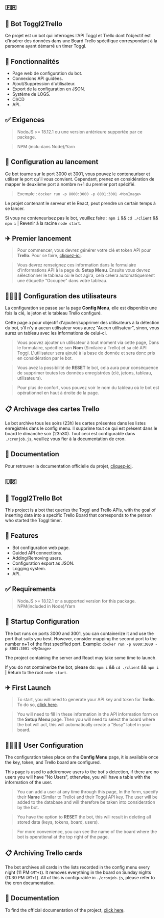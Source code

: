 ## 🇫🇷
## 🤖 Bot Toggl2Trello

  
Ce projet est un bot qui interroges l'API Toggl et Trello dont l'objectif est d'insérer des données dans une Board Trello spécifique correspondant à la personne ayant démarré un timer Toggl.

## 🎯 Fonctionnalités

- Page web de configuration du bot.
- Connexions API guidées.
- Ajout/Suppression d'utilisateur.
- Export de la configuration en JSON.
- Système de LOGS.
- CI/CD
- API.

## ✅ Exigences

> NodeJS >= 18.12.1 ou une version antérieure supportée par ce package.

> NPM (inclu dans Node)/Yarn

## 🧭 Configuration au lancement

Ce bot tourne sur le port 3000 et 3001, vous pouvez le conteneuriser et utiliser le port qu'il vous convient. Cependant, prenez en considération de mapper le deuxième port à nombre n+1 du premier port spécifié.
> Exemple : `docker run -p 8000:3000 -p 8001:3001 <MonImage>`

Le projet contenant le serveur et le React, peut prendre un certain temps à se lancer.

Si vous ne conteneurisez pas le bot, veuillez faire :
`npm i` && `cd ./client` && `npm i`
| Revenir à la racine `node start`.
  

## ✈ Premier lancement

> Pour commencer, vous devrez générer votre clé et token API pour **Trello**. Pour se faire, [cliquez-ici](https://trello.com/app-key).

>Vous devrez renseignez ces information dans le formulaire d'informations API à la page du __Setup Menu__.
Ensuite vous devrez sélectionner le tableau où le bot agira, cela créera automatiquement une étiquette "Occupée" dans votre tableau.  
  

## 👨‍👨‍👧‍👦 Configuration des utilisateurs

La configuration se passe sur la page **Config Menu**, elle est disponible une fois la clé, le jeton et le tableau Trello configuré. 

Cette page a pour objectif d'ajouter/supprimer des utilisateurs à la détection du bot, s'il n'y a aucun utilisateur vous aurez "Aucun utilisateur", sinon, vous aurez un tableau avec les informations de celui-ci.

>Vous pouvez ajouter un utilisateur à tout moment via cette page, Dans le formulaire, spécifiez son **Nom** (Similaire à Trello) et sa clé API Toggl. L'utilisateur sera ajouté à la base de donnée et sera donc pris en considération par le bot.

>Vous avez la possibilité de **RESET** le bot, cela aura pour conséquence de supprimer toutes les données enregistrées (clé, jetons, tableau, utilisateurs).

> Pour plus de confort, vous pouvez voir le nom du tableau où le bot est opérationnel en haut à droite de la page.

## 📋 Archivage des cartes Trello

Le bot archive tous les soirs (23h) les cartes présentes dans les listes enregistrés dans le config menu. Il supprime tout ce qui est présent dans le board le dimanche soir (23h30). Tout ceci est configurable dans `./cronjob.js`, veuillez vous fier à la documentation de cron.

## 📄 Documentation

Pour retrouver la documentation officielle du projet, [cliquez-ici](https://app.gitbook.com/o/w9v81NHlh8pndSfZwV40/s/rt8i2yBXEVUEj1lMJBro/toggl-2-trello/presentation).

## 🇺🇸
## 🤖 Toggl2Trello Bot

This project is a bot that queries the Toggl and Trello APIs, with the goal of inserting data into a specific Trello Board that corresponds to the person who started the Toggl timer.

## 🎯 Features

- Bot configuration web page.
- Guided API connections.
- Adding/Removing users.
- Configuration export as JSON.
- Logging system.
- API.

## ✅ Requirements

> NodeJS >= 18.12.1 or a supported version for this package.
> NPM(included in Node)/Yarn
## 🧭 Startup Configuration

The bot runs on ports 3000 and 3001, you can containerize it and use the port that suits you best. However, consider mapping the second port to the number n+1 of the first specified port.
Example: `docker run -p 8000:3000 -p 8001:3001 <MyImage>`

The project containing the server and React may take some time to launch.

If you do not containerize the bot, please do:
`npm i` && `cd ./client` && `npm i`
| Return to the root `node start`.

## ✈ First Launch

> To start, you will need to generate your API key and token for **Trello**. To do so, [click here](https://trello.com/app-key).

> You will need to fill in these information in the API information form on the __Setup Menu__ page.
Then you will need to select the board where the bot will act, this will automatically create a "Busy" label in your board.

## 👨‍👨‍👧‍👦 User Configuration

The configuration takes place on the **Config Menu** page, it is available once the key, token, and Trello board are configured.

This page is used to add/remove users to the bot's detection, if there are no users you will have "No Users", otherwise, you will have a table with the information of the user.

> You can add a user at any time through this page, In the form, specify their **Name** (Similar to Trello) and their Toggl API key. The user will be added to the database and will therefore be taken into consideration by the bot.

> You have the option to **RESET** the bot, this will result in deleting all stored data (keys, tokens, board, users).

> For more convenience, you can see the name of the board where the bot is operational at the top right of the page.

## 📋 Archiving Trello cards

The bot archives all cards in the lists recorded in the config menu every night (11 PM `GMT+1`). It removes everything in the board on Sunday nights (11:30 PM `GMT+1`). All of this is configurable in `./cronjob.js`, please refer to the cron documentation.

## 📄 Documentation

To find the official documentation of the project, [click here](https://app.gitbook.com/o/w9v81NHlh8pndSfZwV40/s/rt8i2yBXEVUEj1lMJBro/toggl-2-trello/presentation).
